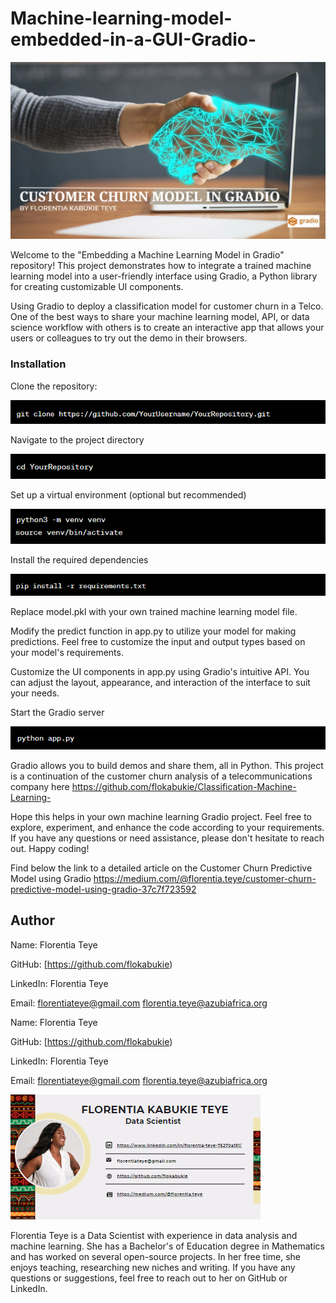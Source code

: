 # Machine-learning-model-embedded-in-a-GUI-Gradio-

![image](gradioposter.png)

Welcome to the "Embedding a Machine Learning Model in Gradio" repository! This project demonstrates how to integrate a trained machine learning model into a user-friendly interface using Gradio, a Python library for creating customizable UI components.

Using Gradio to deploy a classification model for customer churn in a Telco.
One of the best ways to share your machine learning model, API, or data science workflow with others is to create an interactive app that allows your users or colleagues to try out the demo in their browsers.

### **Installation**
Clone the repository:

![image](gradio1.png)

Navigate to the project directory

![image](gradio2.png)

Set up a virtual environment (optional but recommended)

![image](gradio3.png)

Install the required dependencies

![image](gradio4.png)

Replace model.pkl with your own trained machine learning model file.

Modify the predict function in app.py to utilize your model for making predictions. Feel free to customize the input and output types based on your model's requirements.

Customize the UI components in app.py using Gradio's intuitive API. You can adjust the layout, appearance, and interaction of the interface to suit your needs.

Start the Gradio server

![image](gradio5.png)


Gradio allows you to build demos and share them, all in Python.
This project is a continuation of the customer churn analysis of a telecommunications company here https://github.com/flokabukie/Classification-Machine-Learning-

Hope this helps in your own machine learning Gradio project. Feel free to explore, experiment, and enhance the code according to your requirements. If you have any questions or need assistance, please don't hesitate to reach out. Happy coding!

Find below the link to a detailed article on the Customer Churn Predictive Model using Gradio
https://medium.com/@florentia.teye/customer-churn-predictive-model-using-gradio-37c7f723592
 
 ## Author
 Name: Florentia Teye

GitHub: [https://github.com/flokabukie)

LinkedIn: Florentia Teye

Email: florentiateye@gmail.com florentia.teye@azubiafrica.org


 Name: Florentia Teye

GitHub: [https://github.com/flokabukie)

LinkedIn: Florentia Teye

Email: florentiateye@gmail.com florentia.teye@azubiafrica.org



 ![image](signature.png)


Florentia Teye is a Data Scientist with experience in data analysis and machine learning. She has a Bachelor's of Education degree in Mathematics and has worked on several open-source projects. In her free time, she enjoys teaching, researching new niches and writing. If you have any questions or suggestions, feel free to reach out to her on GitHub or LinkedIn.